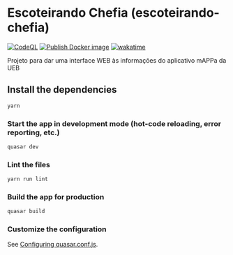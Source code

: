 # Escoteirando Chefia (escoteirando-chefia)

[![CodeQL](https://github.com/guionardo/escoteirando-chefia/actions/workflows/codeql-analysis.yml/badge.svg)](https://github.com/guionardo/escoteirando-chefia/actions/workflows/codeql-analysis.yml)
[![Publish Docker image](https://github.com/guionardo/escoteirando-chefia/actions/workflows/mappa-proxy-docker.yml/badge.svg)](https://github.com/guionardo/escoteirando-chefia/actions/workflows/mappa-proxy-docker.yml)
[![wakatime](https://wakatime.com/badge/github/guionardo/escoteirando-chefia.svg)](https://wakatime.com/badge/github/guionardo/escoteirando-chefia)

Projeto para dar uma interface WEB às informações do aplicativo mAPPa da UEB

## Install the dependencies
```bash
yarn
```

### Start the app in development mode (hot-code reloading, error reporting, etc.)
```bash
quasar dev
```

### Lint the files
```bash
yarn run lint
```

### Build the app for production
```bash
quasar build
```

### Customize the configuration
See [Configuring quasar.conf.js](https://v1.quasar.dev/quasar-cli/quasar-conf-js).
